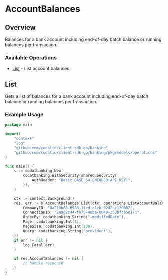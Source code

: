 # AccountBalances

## Overview

Balances for a bank account including end-of-day batch balance or running balances per transaction.

### Available Operations

* [List](#list) - List account balances

## List

Gets a list of balances for a bank account including end-of-day batch balance or running balances per transaction.

### Example Usage

```go
package main

import(
	"context"
	"log"
	"github.com/codatio/client-sdk-go/banking"
	"github.com/codatio/client-sdk-go/banking/pkg/models/operations"
)

func main() {
    s := codatbanking.New(
        codatbanking.WithSecurity(shared.Security{
            AuthHeader: "Basic BASE_64_ENCODED(API_KEY)",
        }),
    )

    ctx := context.Background()
    res, err := s.AccountBalances.List(ctx, operations.ListAccountBalancesRequest{
        CompanyID: "8a210b68-6988-11ed-a1eb-0242ac120002",
        ConnectionID: "2e9d2c44-f675-40ba-8049-353bfcb5e171",
        OrderBy: codatbanking.String("-modifiedDate"),
        Page: codatbanking.Int(1),
        PageSize: codatbanking.Int(100),
        Query: codatbanking.String("provident"),
    })
    if err != nil {
        log.Fatal(err)
    }

    if res.AccountBalances != nil {
        // handle response
    }
}
```
